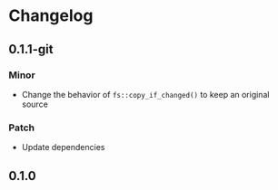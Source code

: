 # Changelog

## 0.1.1-git

### Minor

- Change the behavior of `fs::copy_if_changed()` to keep an original source

### Patch

- Update dependencies

## 0.1.0

<!-- Increment to skip CHANGELOG.md test: 0 -->
